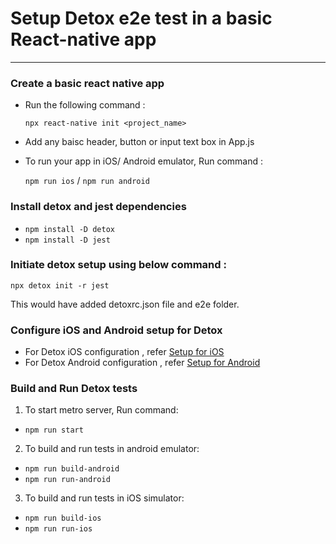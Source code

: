 # Setup Detox e2e test in a basic React-native app
------------------------------------------------

### Create a basic react native app
- Run the following command :

  `npx react-native init <project_name>`
- Add any baisc header, button or input text box in App.js
- To run your app in iOS/ Android emulator, 
Run command :

  `npm run ios` /
  `npm run android`

### Install detox and jest dependencies
- `npm install -D detox`
- `npm install -D jest`

### Initiate detox setup using below command :
`npx detox init -r jest` 

This would have added detoxrc.json file and e2e folder.

### Configure iOS and Android setup for Detox
- For Detox iOS configuration , refer [Setup for iOS](https://wix.github.io/Detox/docs/introduction/ios)
- For Detox Android configuration , refer [Setup for Android](https://wix.github.io/Detox/docs/introduction/android)

### Build and Run Detox tests
1. To start metro server, Run command:

  - `npm run start`

2. To build and run tests in android emulator:
  - `npm run build-android`
  - `npm run run-android`
3. To build and run tests in iOS simulator:
  - `npm run build-ios`
  - `npm run run-ios`

